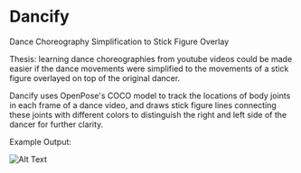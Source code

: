 # Dancify
Dance Choreography Simplification to Stick Figure Overlay

Thesis: learning dance choreographies from youtube videos could be made easier if the dance movements were simplified to the movements of a stick figure overlayed on top of the original dancer. 

Dancify uses OpenPose's COCO model to track the locations of body joints in each frame of a dance video, and draws stick figure lines connecting these joints with different colors to distinguish the right and left side of the dancer for further clarity. 

Example Output:

![Alt Text](https://media.giphy.com/media/OUsk215V8q9rsiSbGO/giphy.gif)
